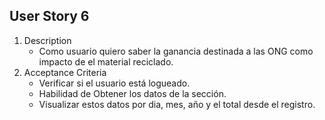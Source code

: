 ## User Story 6
1. Description
	- Como usuario quiero saber la ganancia destinada a las ONG como impacto de el material reciclado.
2. Acceptance Criteria
	- Verificar si el usuario está logueado.
	- Habilidad de Obtener los datos de la sección.
	- Visualizar estos datos por dia, mes, año y el total desde el registro.



